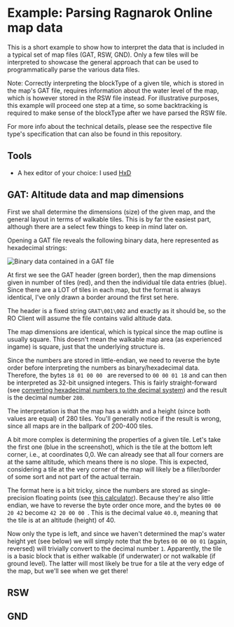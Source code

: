 # Example: Parsing Ragnarok Online map data

This is a short example to show how to interpret the data that is included in a typical set of map files (GAT, RSW, GND). Only a few tiles will be interpreted to showcase the general approach that can be used to programmatically parse the various data files.

Note: Correctly interpreting the blockType of a given tile, which is stored in the map's GAT file, requires information about the water level of the map, which is however stored in the RSW file instead. For illustrative purposes, this example will proceed one step at a time, so some backtracking is required to make sense of the blockType after we have parsed the RSW file.

For more info about the technical details, please see the respective file type's specification that can also be found in this repository.

## Tools

* A hex editor of your choice: I used [HxD](https://mh-nexus.de/en/hxd/)

## GAT: Altitude data and map dimensions

First we shall determine the dimensions (size) of the given map, and the general layout in terms of walkable tiles. This is by far the easiest part, although there are a select few things to keep in mind later on.

Opening a GAT file reveals the following binary data, here represented as hexadecimal strings:

![Binary data contained in a GAT file](https://i.imgur.com/ULz9RNF.png)

At first we see the GAT header (green border), then the map dimensions given in number of tiles (red), and then the individual tile data entries (blue). Since there are a LOT of tiles in each map, but the format is always identical, I've only drawn a border around the first set here.

The header is a fixed string ``GRAT\001\002`` and exactly as it should be, so the RO Client will assume the file contains valid altitude data.

The map dimensions are identical, which is typical since the map outline is usually square. This doesn't mean the walkable map area (as experienced ingame) is square, just that the underlying structure is.

Since the numbers are stored in little-endian, we need to reverse the byte order before interpreting the numbers as binary/hexadecimal data. Therefore, the bytes ``18 01 00 00 `` are reversed to ``00 00 01 18`` and can then be interpreted as 32-bit unsigned integers. This is fairly straight-forward (see [converting hexadecimal numbers to the decimal system](https://teachcomputerscience.com/converting-hexadecimal-to-decimal/)) and the result is the decimal number ``280``.

The interpretation is that the map has a width and a height (since both values are equal) of 280 tiles. You'll generally notice if the result is wrong, since all maps are in the ballpark of 200-400 tiles.

A bit more complex is determining the properties of a given tile. Let's take the first one (blue in the screenshot), which is the tile at the bottom left corner, i.e., at coordinates 0,0. We can already see that all four corners are at the same altitude, which means there is no slope. This is expected, considering a tile at the very corner of the map will likely be a filler/border of some sort and not part of the actual terrain.

The format here is a bit tricky, since the numbers are stored as single-precision floating points (see [this calculator](https://www.h-schmidt.net/FloatConverter/IEEE754.html)). Because they're also little endian, we have to reverse the byte order once more, and the bytes ``00 00 20 42`` become ``42 20 00 00 ``. This is the decimal value ``40.0``, meaning that the tile is at an altitude (height) of 40.

Now only the type is left, and since we haven't determined the map's water height yet (see below) we will simply note that the bytes ``00 00 00 01`` (again, reversed) will trivially convert to the decimal number ``1``. Apparently, the tile is a basic block that is either walkable (if underwater) or not walkable (if ground level). The latter will most likely be true for a tile at the very edge of the map, but we'll see when we get there!

## RSW

## GND
